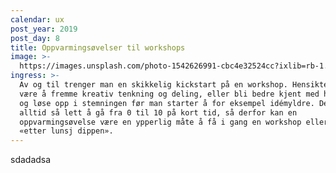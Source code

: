 ```yaml
---
calendar: ux
post_year: 2019
post_day: 8
title: Oppvarmingsøvelser til workshops
image: >-
  https://images.unsplash.com/photo-1542626991-cbc4e32524cc?ixlib=rb-1.2.1&ixid=eyJhcHBfaWQiOjEyMDd9&auto=format&fit=crop&w=1949&q=80
ingress: >-
  Av og til trenger man en skikkelig kickstart på en workshop. Hensikten kan
  være å fremme kreativ tenkning og deling, eller bli bedre kjent med hverandre
  og løse opp i stemningen før man starter å for eksempel idémyldre. Det er ikke
  alltid så lett å gå fra 0 til 10 på kort tid, så derfor kan en
  oppvarmingsøvelse være en ypperlig måte å få i gang en workshop eller unngå
  «etter lunsj dippen».
---
```

sdadadsa
